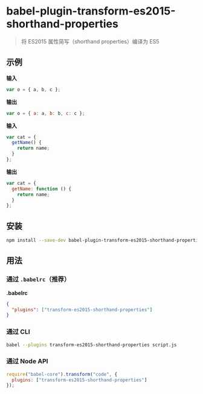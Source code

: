 # babel-plugin-transform-es2015-shorthand-properties

> 将 ES2015 属性简写（shorthand properties）编译为 ES5

## 示例

**输入**

```js
var o = { a, b, c };
```

**输出**

```js
var o = { a: a, b: b, c: c };
```

**输入**

```js
var cat = {
  getName() {
    return name;
  }
};
```

**输出**

```js
var cat = {
  getName: function () {
    return name;
  }
};
```

## 安装

```sh
npm install --save-dev babel-plugin-transform-es2015-shorthand-properties
```

## 用法

### 通过 `.babelrc`（推荐）

**.babelrc**

```json
{
  "plugins": ["transform-es2015-shorthand-properties"]
}
```

### 通过 CLI

```sh
babel --plugins transform-es2015-shorthand-properties script.js
```

### 通过 Node API

```javascript
require("babel-core").transform("code", {
  plugins: ["transform-es2015-shorthand-properties"]
});
```
